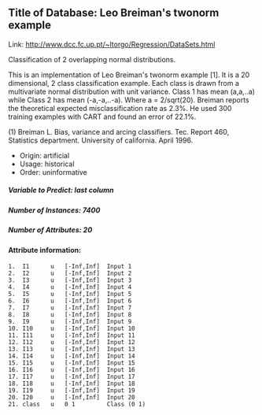 ## Title of Database: Leo Breiman's twonorm example

Link: http://www.dcc.fc.up.pt/~ltorgo/Regression/DataSets.html

Classification of 2 overlapping normal distributions.

This is an implementation of Leo Breiman's twonorm example [1]. 
It is a 20 dimensional, 2 class classification example. Each class is 
drawn from a multivariate normal distribution with unit variance. 
Class 1 has mean (a,a,..a) while Class 2 has mean (-a,-a,..-a). 
Where a = 2/sqrt(20). Breiman reports the theoretical expected 
misclassification rate as 2.3%. He used 300 training examples 
with CART and found an error of 22.1%.

(1) Breiman L. Bias, variance and arcing classifiers. Tec. Report 460, Statistics department. University of california. April 1996.

* Origin: artificial
* Usage: historical
* Order: uninformative

##### Variable to Predict: last column
##### Number of Instances: 7400
##### Number of Attributes: 20

#### Attribute information:
	1.	I1		u	[-Inf,Inf]	Input 1
	2.	I2		u	[-Inf,Inf]	Input 2
	3.	I3		u	[-Inf,Inf]	Input 3
	4.	I4		u	[-Inf,Inf]	Input 4
	5.	I5		u	[-Inf,Inf]	Input 5
	6.	I6		u	[-Inf,Inf]	Input 6
	7.	I7		u	[-Inf,Inf]	Input 7
	8.	I8		u	[-Inf,Inf]	Input 8
	9.	I9		u	[-Inf,Inf]	Input 9
	10.	I10		u	[-Inf,Inf]	Input 10
	11.	I11		u	[-Inf,Inf]	Input 11
	12.	I12		u	[-Inf,Inf]	Input 12
	13.	I13		u	[-Inf,Inf]	Input 13
	14.	I14		u	[-Inf,Inf]	Input 14
	15.	I15		u	[-Inf,Inf]	Input 15
	16.	I16		u	[-Inf,Inf]	Input 16
	17.	I17		u	[-Inf,Inf]	Input 17
	18.	I18		u	[-Inf,Inf]	Input 18
	19.	I19		u	[-Inf,Inf]	Input 19
	20.	I20		u	[-Inf,Inf]	Input 20
	21.	class	u	0 1			Class (0 1)